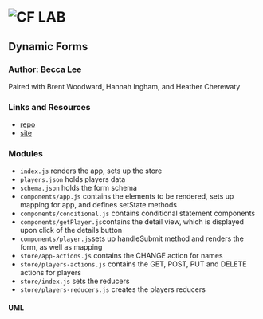 ![CF](http://i.imgur.com/7v5ASc8.png) LAB
=================================================

## Dynamic Forms

### Author: Becca Lee
Paired with Brent Woodward, Hannah Ingham, and Heather Cherewaty

### Links and Resources
* [repo](https://codesandbox.io/s/r79r31p03p)
* [site](https://r79r31p03p.codesandbox.io/)


### Modules
- `index.js` renders the app, sets up the store
- `players.json` holds players data
- `schema.json` holds the form schema
- `components/app.js` contains the elements to be rendered, sets up mapping for app, and defines setState methods
- `components/conditional.js` contains conditional statement components
- `components/getPlayer.js`contains the detail view, which is displayed upon click of the details button
- `components/player.js`sets up handleSubmit method and renders the form, as well as mapping
- `store/app-actions.js` contains the CHANGE action for names
- `store/players-actions.js` contains the GET, POST, PUT and DELETE actions for players
- `store/index.js` sets the reducers
- `store/players-reducers.js` creates the players reducers

#### UML
